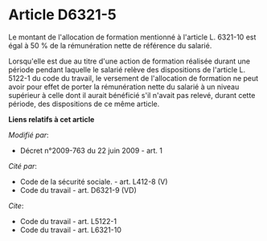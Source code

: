 # Article D6321-5

Le montant de l'allocation de formation mentionné à l'article L. 6321-10 est égal à 50 % de la rémunération nette de
référence du salarié. 

Lorsqu'elle est due au titre d'une action de formation réalisée durant une période pendant laquelle le salarié relève des
dispositions de l'article L. 5122-1 du code du travail, le versement de l'allocation de formation ne peut avoir pour effet de
porter la rémunération nette du salarié à un niveau supérieur à celle dont il aurait bénéficié s'il n'avait pas relevé,
durant cette période, des dispositions de ce même article.

**Liens relatifs à cet article**

_Modifié par_:

  - Décret n°2009-763 du 22 juin 2009 - art. 1

_Cité par_:

  - Code de la sécurité sociale. - art. L412-8 (V)
  - Code du travail - art. D6321-9 (VD)

_Cite_:

  - Code du travail - art. L5122-1
  - Code du travail - art. L6321-10
